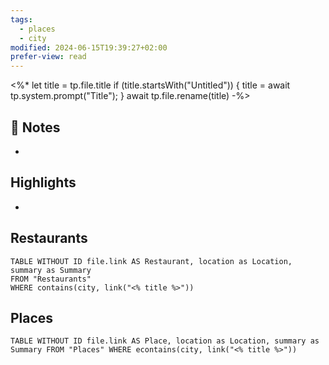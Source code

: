 ```yaml
---
tags:
  - places
  - city
modified: 2024-06-15T19:39:27+02:00
prefer-view: read
---
```

<%*
let title = tp.file.title
if (title.startsWith("Untitled")) {
title = await tp.system.prompt("Title");
}
await tp.file.rename(title)
-%>
## 📝 Notes
- 

## Highlights
-

## Restaurants

```dataview  
TABLE WITHOUT ID file.link AS Restaurant, location as Location, summary as Summary
FROM "Restaurants"
WHERE contains(city, link("<% title %>"))
```

## Places

```dataview  
TABLE WITHOUT ID file.link AS Place, location as Location, summary as Summary FROM "Places" WHERE econtains(city, link("<% title %>"))
```
